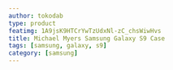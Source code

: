 ```yaml
---
author: tokodab
type: product
featimg: 1A9jsK9HTCrYwTzUdxNl-zC_chsWiwHvs
title: Michael Myers Samsung Galaxy S9 Case
tags: [samsung, galaxy, s9]
category: [samsung]
---
```

